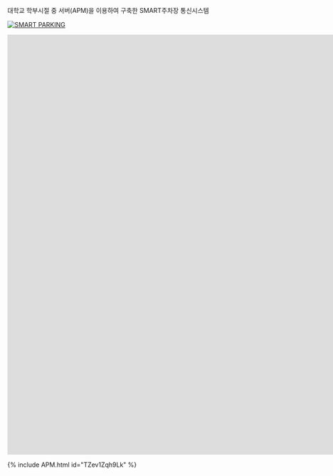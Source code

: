 대학교 학부시절 중 서버(APM)을 이용하여 구축한 SMART주차장 통신시스템



[![SMART PARKING](http://img.youtube.com/vi/TZev1Zqh9Lk/0.jpg)](https://youtu.be/TZev1Zqh9Lk?t=0s) 

<iframe width="2085" height="943" src="https://www.youtube.com/embed/TZev1Zqh9Lk" title="YouTube video player" frameborder="0" allow="accelerometer; autoplay; clipboard-write; encrypted-media; gyroscope; picture-in-picture" allowfullscreen></iframe>


  {% include APM.html id="TZev1Zqh9Lk" %} 